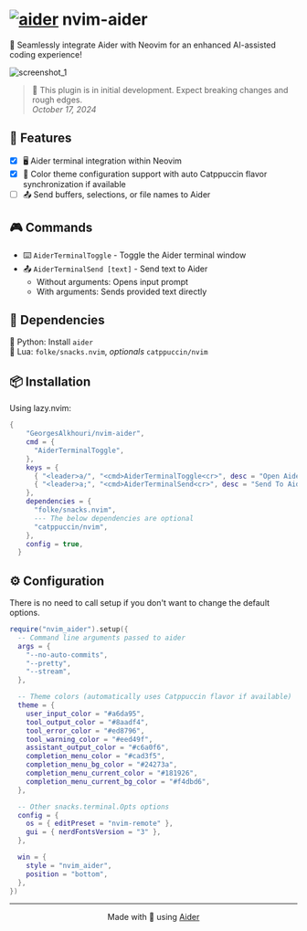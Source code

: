 # [![aider](https://avatars.githubusercontent.com/u/172139148?s=20&v=4)](https://aider.chat) nvim-aider

🤖 Seamlessly integrate Aider with Neovim for an enhanced AI-assisted coding experience!

![screenshot_1](https://github.com/user-attachments/assets/5d779f73-5441-4d24-8cce-e6dfdc5bf787)

> 🚧 This plugin is in initial development. Expect breaking changes and rough edges.  
> _October 17, 2024_

## 🌟 Features

- [x] 🖥️ Aider terminal integration within Neovim
- [x] 🎨 Color theme configuration support with auto Catppuccin flavor synchronization
      if available
- [ ] 📤 Send buffers, selections, or file names to Aider

## 🎮 Commands

- ⌨️ `AiderTerminalToggle` - Toggle the Aider terminal window
- 📤 `AiderTerminalSend [text]` - Send text to Aider
  - Without arguments: Opens input prompt
  - With arguments: Sends provided text directly

## 🔗 Dependencies

🐍 Python: Install `aider`  
🌙 Lua: `folke/snacks.nvim`, _optionals_ `catppuccin/nvim`

## 📦 Installation

Using lazy.nvim:

```lua
{
    "GeorgesAlkhouri/nvim-aider",
    cmd = {
      "AiderTerminalToggle",
    },
    keys = {
      { "<leader>a/", "<cmd>AiderTerminalToggle<cr>", desc = "Open Aider" },
      { "<leader>a;", "<cmd>AiderTerminalSend<cr>", desc = "Send To Aider" },
    },
    dependencies = {
      "folke/snacks.nvim",
      --- The below dependencies are optional
      "catppuccin/nvim",
    },
    config = true,
  }
```

## ⚙️ Configuration

There is no need to call setup if you don't want to change the default options.

```lua
require("nvim_aider").setup({
  -- Command line arguments passed to aider
  args = {
    "--no-auto-commits",
    "--pretty",
    "--stream",
  },

  -- Theme colors (automatically uses Catppuccin flavor if available)
  theme = {
    user_input_color = "#a6da95",
    tool_output_color = "#8aadf4",
    tool_error_color = "#ed8796",
    tool_warning_color = "#eed49f",
    assistant_output_color = "#c6a0f6",
    completion_menu_color = "#cad3f5",
    completion_menu_bg_color = "#24273a",
    completion_menu_current_color = "#181926",
    completion_menu_current_bg_color = "#f4dbd6",
  },

  -- Other snacks.terminal.Opts options
  config = {
    os = { editPreset = "nvim-remote" },
    gui = { nerdFontsVersion = "3" },
  },

  win = {
    style = "nvim_aider",
    position = "bottom",
  },
})
```

---

<div align="center">
Made with 🤖 using <a href="https://github.com/paul-gauthier/aider">Aider</a>
</div>
